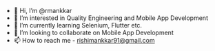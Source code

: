 - 👋 Hi, I’m @rmankkar
- 👀 I’m interested in Quality Engineering and Mobile App Development
- 🌱 I’m currently learning Selenium, Flutter etc.
- 💞️ I’m looking to collaborate on Mobile App Development
- 📫 How to reach me - rishimankkar91@gmail.com

<!---
rmankkar/rmankkar is a ✨ special ✨ repository because its `README.md` (this file) appears on your GitHub profile.
You can click the Preview link to take a look at your changes.
--->
